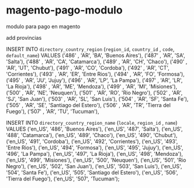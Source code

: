 # magento-pago-modulo
modulo para pago en magento

add provincias

INSERT INTO
`directory_country_region` (`region_id`, `country_id` , `code`, `default_name`)
VALUES
('486' , 'AR', 'BA', 'Buenos Aires'),
('487' , 'AR', 'SA', 'Salta'),
('488' , 'AR', 'CA', 'Catamarca'),
('489' , 'AR', 'CH', 'Chaco'),
('490' , 'AR', 'UT', 'Chubut'),
('491' , 'AR', 'CO', 'Cordoba'),
('492' , 'AR', 'CT', 'Corrientes'),
('493' , 'AR', 'ER', 'Entre Rios'),
('494' , 'AR', 'FO', 'Formosa'),
('495' , 'AR', 'JU', 'Jujuy'),
('496' , 'AR', 'LP', 'La Pampa'),
('497' , 'AR', 'LR', 'La Rioja'),
('498' , 'AR', 'ME', 'Mendoza'),
('499' , 'AR', 'MI', 'Misiones'),
('500' , 'AR', 'NE', 'Neuquen'),
('501' , 'AR', 'RO', 'Rio Negro'),
('502' , 'AR', 'SJ', 'San Juan'),
('503' , 'AR', 'SL', 'San Luis'),
('504' , 'AR', 'SF', 'Santa Fe'),
('505' , 'AR', 'SE', 'Santiago del Estero'),
('506' , 'AR', 'TR', 'Tierra del Fuego'),
('507' , 'AR', 'TU', 'Tucuman'),

INSERT INTO
`directory_country_region_name` (`locale`, `region_id` , `name`)
VALUES
('en_US', '486', 'Buenos Aires'),
('en_US', '487', 'Salta'),
('en_US', '488', 'Catamarca'),
('en_US', '489', 'Chaco'),
('en_US', '490', 'Chubut'),
('en_US', '491', 'Cordoba'),
('en_US', '492', 'Corrientes'),
('en_US', '493', 'Entre Rios'),
('en_US', '494', 'Formosa'),
('en_US', '495', 'Jujuy'),
('en_US', '496', 'La Pampa'),
('en_US', '497', 'La Rioja'),
('en_US', '498', 'Mendoza'),
('en_US', '499', 'Misiones'),
('en_US', '500', 'Neuquen'),
('en_US', '501', 'Rio Negro'),
('en_US', '502', 'San Juan'),
('en_US', '503', 'San Luis'),
('en_US', '504', 'Santa Fe'),
('en_US', '505', 'Santiago del Estero'),
('en_US', '506', 'Tierra del Fuego'),
('en_US', '507', 'Tucuman');
